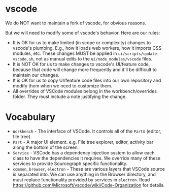 # vscode

We do NOT want to maintain a fork of vscode, for obvious reasons.

But we will need to modify some of vscode's behavior. Here are our rules:

* It is OK for us to make limited (in scope or complexity) changes to vscode's plumbing. E.g., how it loads web workers, how it imports CSS modules, etc. These changes MUST be applied in `ui/scripts/update-vscode.sh`, not as manual edits to the `ui/node_modules/vscode` files.
* It is NOT OK for us to make changes to vscode's UI/feature code, because that code will change more frequently and it'll be difficult to maintain our changes.
* It is OK for us to copy UI/feature code files into our own repository and modify them when we need to customize them.
* All overrides of VSCode modules belong in the workbench/overrides folder. They must include a note justifying the change.

# Vocabulary
* `Workbench` - The interface of VSCode. It controls all of the `Part`s (editor, file tree).
* `Part` - A major UI element. e.g. File tree explorer, editor, activity bar along the bottom of the screen.
* `Service` - VSCode has a dependency injection system to allow each class to have the dependencies it requires. We override many of these services to provide Sourcegraph specific functionality.
* `common`, `browser`, `electron` - These are various layers that VSCode source is separated into. We can use anything in the Browser directory, and must replace functionality provided by services in `electron`. Read https://github.com/Microsoft/vscode/wiki/Code-Organization for details.
